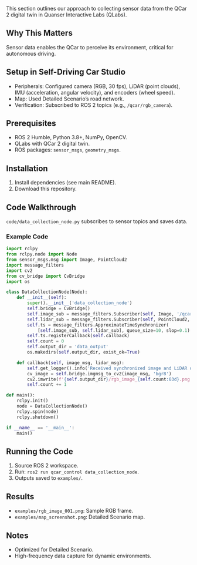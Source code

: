  This section outlines our approach to collecting sensor data from the QCar 2 digital twin in Quanser Interactive Labs (QLabs).

  ## Why This Matters
  Sensor data enables the QCar to perceive its environment, critical for autonomous driving.

  ## Setup in Self-Driving Car Studio
  - Peripherals: Configured camera (RGB, 30 fps), LiDAR (point clouds), IMU (acceleration, angular velocity), and encoders (wheel speed).
  - Map: Used Detailed Scenario’s road network.
  - Verification: Subscribed to ROS 2 topics (e.g., `/qcar/rgb_camera`).

  ## Prerequisites
  - ROS 2 Humble, Python 3.8+, NumPy, OpenCV.
  - QLabs with QCar 2 digital twin.
  - ROS packages: `sensor_msgs`, `geometry_msgs`.

  ## Installation
  1. Install dependencies (see main README).
  2. Download this repository.

  ## Code Walkthrough
  `code/data_collection_node.py` subscribes to sensor topics and saves data.

  ### Example Code
  ```python
  import rclpy
  from rclpy.node import Node
  from sensor_msgs.msg import Image, PointCloud2
  import message_filters
  import cv2
  from cv_bridge import CvBridge
  import os

  class DataCollectionNode(Node):
      def __init__(self):
          super().__init__('data_collection_node')
          self.bridge = CvBridge()
          self.image_sub = message_filters.Subscriber(self, Image, '/qcar/rgb_camera')
          self.lidar_sub = message_filters.Subscriber(self, PointCloud2, '/qcar/lidar')
          self.ts = message_filters.ApproximateTimeSynchronizer(
              [self.image_sub, self.lidar_sub], queue_size=10, slop=0.1)
          self.ts.registerCallback(self.callback)
          self.count = 0
          self.output_dir = 'data_output'
          os.makedirs(self.output_dir, exist_ok=True)

      def callback(self, image_msg, lidar_msg):
          self.get_logger().info('Received synchronized image and LiDAR data')
          cv_image = self.bridge.imgmsg_to_cv2(image_msg, 'bgr8')
          cv2.imwrite(f'{self.output_dir}/rgb_image_{self.count:03d}.png', cv_image)
          self.count += 1

  def main():
      rclpy.init()
      node = DataCollectionNode()
      rclpy.spin(node)
      rclpy.shutdown()

  if __name__ == '__main__':
      main()
  ```

  ## Running the Code
  1. Source ROS 2 workspace.
  2. Run: `ros2 run qcar_control data_collection_node`.
  3. Outputs saved to `examples/`.

  ## Results
  - `examples/rgb_image_001.png`: Sample RGB frame.
  - `examples/map_screenshot.png`: Detailed Scenario map.

  ## Notes
  - Optimized for Detailed Scenario.
  - High-frequency data capture for dynamic environments.

